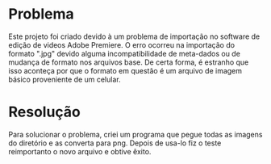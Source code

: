 # Problema

Este projeto foi criado devido à um problema de importação no software de edição de videos Adobe Premiere.
O erro ocorreu na importação do formato ".jpg" devido alguma incompatibilidade de meta-dados ou de mudança de formato nos arquivos base.
De certa forma, é estranho que isso aconteça por que o formato em questão é um arquivo de imagem básico proveniente de um celular.

# Resolução

Para solucionar o problema, criei um programa que pegue todas as imagens do diretório e as converta para png. Depois de usa-lo fiz o teste reimportanto o novo arquivo e obtive êxito.

